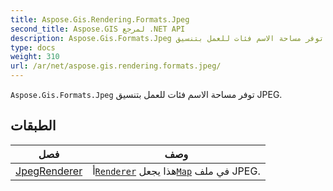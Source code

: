 ```yaml
---
title: Aspose.Gis.Rendering.Formats.Jpeg
second_title: Aspose.GIS لمرجع .NET API
description: Aspose.Gis.Formats.Jpeg توفر مساحة الاسم فئات للعمل بتنسيق JPEG.
type: docs
weight: 310
url: /ar/net/aspose.gis.rendering.formats.jpeg/
---
```

`Aspose.Gis.Formats.Jpeg` توفر مساحة الاسم فئات للعمل بتنسيق JPEG.

## الطبقات

| فصل | وصف |
| --- | --- |
| [JpegRenderer](./jpegrenderer/) | أ[`Renderer`](../aspose.gis.rendering/renderer/) هذا يجعل[`Map`](../aspose.gis.rendering/map/) في ملف JPEG. |



